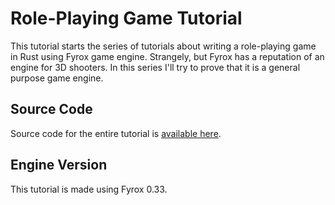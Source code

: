 # Role-Playing Game Tutorial

This tutorial starts the series of tutorials about writing a role-playing game in Rust using Fyrox game engine. Strangely,
but Fyrox has a reputation of an engine for 3D shooters. In this series I'll try to prove that it is a general purpose
game engine.

## Source Code

Source code for the entire tutorial is [available here](https://github.com/fyrox-book/fyrox-book.github.io/tree/main/src/code/tutorials/rpg).

## Engine Version

This tutorial is made using Fyrox 0.33.